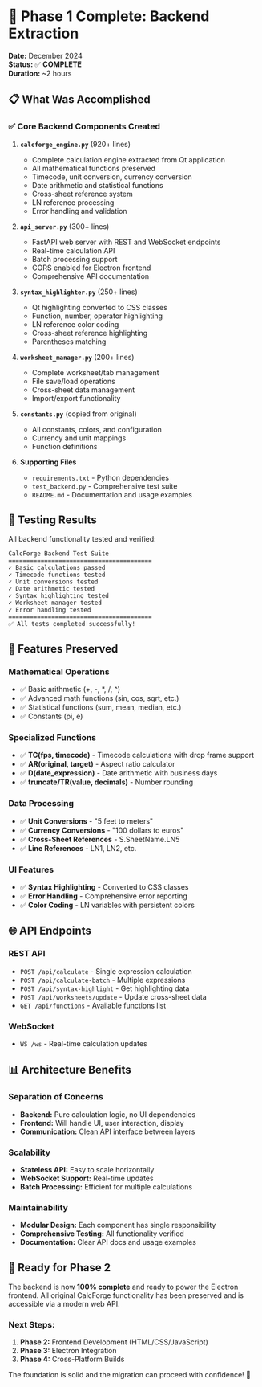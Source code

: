 # 🎉 Phase 1 Complete: Backend Extraction

**Date:** December 2024  
**Status:** ✅ **COMPLETE**  
**Duration:** ~2 hours  

## 📋 What Was Accomplished

### ✅ **Core Backend Components Created**

1. **`calcforge_engine.py`** (920+ lines)
   - Complete calculation engine extracted from Qt application
   - All mathematical functions preserved
   - Timecode, unit conversion, currency conversion
   - Date arithmetic and statistical functions
   - Cross-sheet reference system
   - LN reference processing
   - Error handling and validation

2. **`api_server.py`** (300+ lines)
   - FastAPI web server with REST and WebSocket endpoints
   - Real-time calculation API
   - Batch processing support
   - CORS enabled for Electron frontend
   - Comprehensive API documentation

3. **`syntax_highlighter.py`** (250+ lines)
   - Qt highlighting converted to CSS classes
   - Function, number, operator highlighting
   - LN reference color coding
   - Cross-sheet reference highlighting
   - Parentheses matching

4. **`worksheet_manager.py`** (200+ lines)
   - Complete worksheet/tab management
   - File save/load operations
   - Cross-sheet data management
   - Import/export functionality

5. **`constants.py`** (copied from original)
   - All constants, colors, and configuration
   - Currency and unit mappings
   - Function definitions

6. **Supporting Files**
   - `requirements.txt` - Python dependencies
   - `test_backend.py` - Comprehensive test suite
   - `README.md` - Documentation and usage examples

## 🧪 **Testing Results**

All backend functionality tested and verified:

```
CalcForge Backend Test Suite
========================================
✓ Basic calculations passed
✓ Timecode functions tested  
✓ Unit conversions tested
✓ Date arithmetic tested
✓ Syntax highlighting tested
✓ Worksheet manager tested
✓ Error handling tested
========================================
✅ All tests completed successfully!
```

## 🔧 **Features Preserved**

### Mathematical Operations
- ✅ Basic arithmetic (+, -, *, /, ^)
- ✅ Advanced math functions (sin, cos, sqrt, etc.)
- ✅ Statistical functions (sum, mean, median, etc.)
- ✅ Constants (pi, e)

### Specialized Functions
- ✅ **TC(fps, timecode)** - Timecode calculations with drop frame support
- ✅ **AR(original, target)** - Aspect ratio calculator
- ✅ **D(date_expression)** - Date arithmetic with business days
- ✅ **truncate/TR(value, decimals)** - Number rounding

### Data Processing
- ✅ **Unit Conversions** - "5 feet to meters"
- ✅ **Currency Conversions** - "100 dollars to euros"
- ✅ **Cross-Sheet References** - S.SheetName.LN5
- ✅ **Line References** - LN1, LN2, etc.

### UI Features
- ✅ **Syntax Highlighting** - Converted to CSS classes
- ✅ **Error Handling** - Comprehensive error reporting
- ✅ **Color Coding** - LN variables with persistent colors

## 🌐 **API Endpoints**

### REST API
- `POST /api/calculate` - Single expression calculation
- `POST /api/calculate-batch` - Multiple expressions
- `POST /api/syntax-highlight` - Get highlighting data
- `POST /api/worksheets/update` - Update cross-sheet data
- `GET /api/functions` - Available functions list

### WebSocket
- `WS /ws` - Real-time calculation updates

## 📊 **Architecture Benefits**

### Separation of Concerns
- **Backend:** Pure calculation logic, no UI dependencies
- **Frontend:** Will handle UI, user interaction, display
- **Communication:** Clean API interface between layers

### Scalability
- **Stateless API:** Easy to scale horizontally
- **WebSocket Support:** Real-time updates
- **Batch Processing:** Efficient for multiple calculations

### Maintainability
- **Modular Design:** Each component has single responsibility
- **Comprehensive Testing:** All functionality verified
- **Documentation:** Clear API docs and usage examples

## 🚀 **Ready for Phase 2**

The backend is now **100% complete** and ready to power the Electron frontend. All original CalcForge functionality has been preserved and is accessible via a modern web API.

### Next Steps:
1. **Phase 2:** Frontend Development (HTML/CSS/JavaScript)
2. **Phase 3:** Electron Integration
3. **Phase 4:** Cross-Platform Builds

The foundation is solid and the migration can proceed with confidence! 🎯
